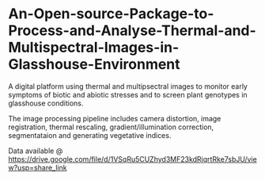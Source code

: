 # An-Open-source-Package-to-Process-and-Analyse-Thermal-and-Multispectral-Images-in-Glasshouse-Environment

A digital platform using thermal and multipsectral images to monitor early symptoms of biotic and abiotic stresses and to screen plant genotypes in glasshouse conditions.

The image processing pipeline includes camera distortion, image registration, thermal rescaling, gradient/illumination correction, segmentataion and generating vegetative indices. 

Data available @ https://drive.google.com/file/d/1VSqRu5CUZhyd3MF23kdRjqrtRke7sbJU/view?usp=share_link
